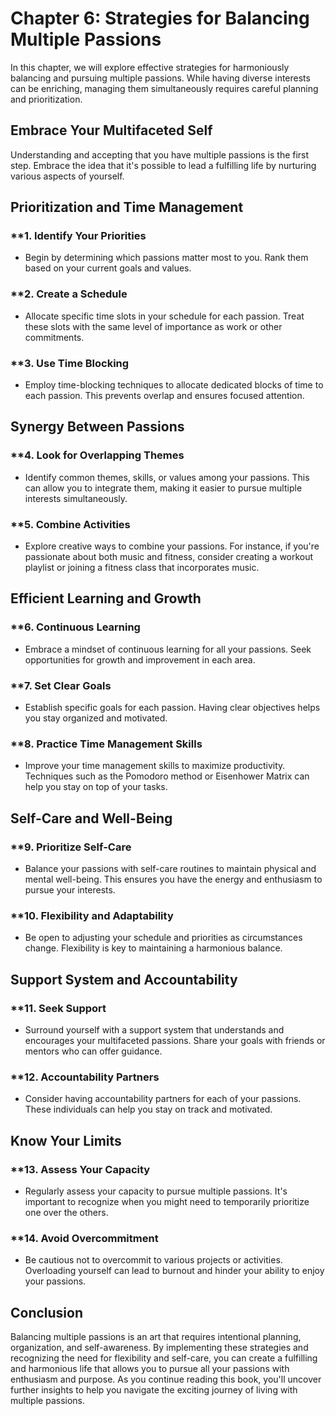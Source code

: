 Chapter 6: Strategies for Balancing Multiple Passions
=====================================================

In this chapter, we will explore effective strategies for harmoniously balancing and pursuing multiple passions. While having diverse interests can be enriching, managing them simultaneously requires careful planning and prioritization.

**Embrace Your Multifaceted Self**
----------------------------------

Understanding and accepting that you have multiple passions is the first step. Embrace the idea that it's possible to lead a fulfilling life by nurturing various aspects of yourself.

**Prioritization and Time Management**
--------------------------------------

### \*\*1. **Identify Your Priorities**

* Begin by determining which passions matter most to you. Rank them based on your current goals and values.

### \*\*2. **Create a Schedule**

* Allocate specific time slots in your schedule for each passion. Treat these slots with the same level of importance as work or other commitments.

### \*\*3. **Use Time Blocking**

* Employ time-blocking techniques to allocate dedicated blocks of time to each passion. This prevents overlap and ensures focused attention.

**Synergy Between Passions**
----------------------------

### \*\*4. **Look for Overlapping Themes**

* Identify common themes, skills, or values among your passions. This can allow you to integrate them, making it easier to pursue multiple interests simultaneously.

### \*\*5. **Combine Activities**

* Explore creative ways to combine your passions. For instance, if you're passionate about both music and fitness, consider creating a workout playlist or joining a fitness class that incorporates music.

**Efficient Learning and Growth**
---------------------------------

### \*\*6. **Continuous Learning**

* Embrace a mindset of continuous learning for all your passions. Seek opportunities for growth and improvement in each area.

### \*\*7. **Set Clear Goals**

* Establish specific goals for each passion. Having clear objectives helps you stay organized and motivated.

### \*\*8. **Practice Time Management Skills**

* Improve your time management skills to maximize productivity. Techniques such as the Pomodoro method or Eisenhower Matrix can help you stay on top of your tasks.

**Self-Care and Well-Being**
----------------------------

### \*\*9. **Prioritize Self-Care**

* Balance your passions with self-care routines to maintain physical and mental well-being. This ensures you have the energy and enthusiasm to pursue your interests.

### \*\*10. **Flexibility and Adaptability**

* Be open to adjusting your schedule and priorities as circumstances change. Flexibility is key to maintaining a harmonious balance.

**Support System and Accountability**
-------------------------------------

### \*\*11. **Seek Support**

* Surround yourself with a support system that understands and encourages your multifaceted passions. Share your goals with friends or mentors who can offer guidance.

### \*\*12. **Accountability Partners**

* Consider having accountability partners for each of your passions. These individuals can help you stay on track and motivated.

**Know Your Limits**
--------------------

### \*\*13. **Assess Your Capacity**

* Regularly assess your capacity to pursue multiple passions. It's important to recognize when you might need to temporarily prioritize one over the others.

### \*\*14. **Avoid Overcommitment**

* Be cautious not to overcommit to various projects or activities. Overloading yourself can lead to burnout and hinder your ability to enjoy your passions.

**Conclusion**
--------------

Balancing multiple passions is an art that requires intentional planning, organization, and self-awareness. By implementing these strategies and recognizing the need for flexibility and self-care, you can create a fulfilling and harmonious life that allows you to pursue all your passions with enthusiasm and purpose. As you continue reading this book, you'll uncover further insights to help you navigate the exciting journey of living with multiple passions.
